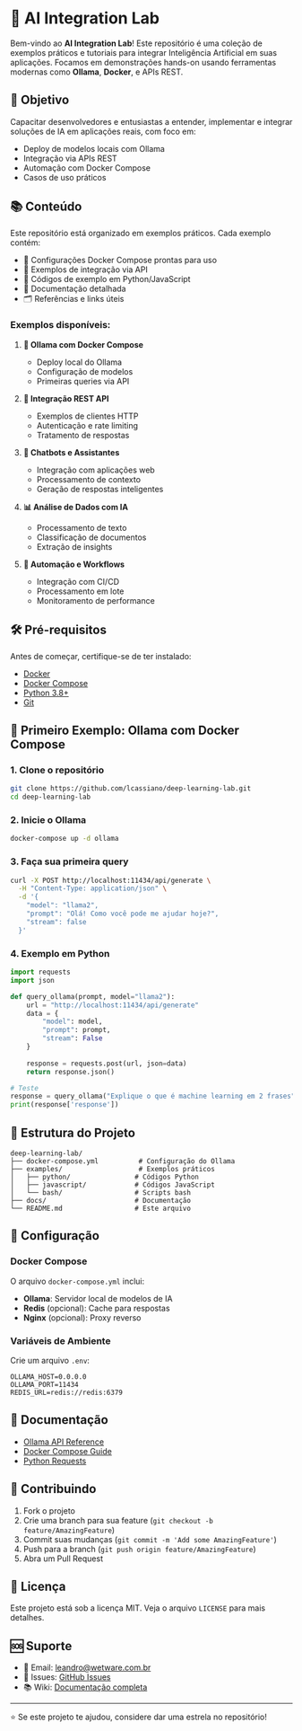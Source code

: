 # 🤖 AI Integration Lab

Bem-vindo ao **AI Integration Lab**! Este repositório é uma coleção de exemplos práticos e tutoriais para integrar Inteligência Artificial em suas aplicações. Focamos em demonstrações hands-on usando ferramentas modernas como **Ollama**, **Docker**, e APIs REST.

## 🚀 Objetivo

Capacitar desenvolvedores e entusiastas a entender, implementar e integrar soluções de IA em aplicações reais, com foco em:
- Deploy de modelos locais com Ollama
- Integração via APIs REST
- Automação com Docker Compose
- Casos de uso práticos

## 📚 Conteúdo

Este repositório está organizado em exemplos práticos. Cada exemplo contém:

- 🐳 Configurações Docker Compose prontas para uso
- 📡 Exemplos de integração via API
- 🧪 Códigos de exemplo em Python/JavaScript
- 📖 Documentação detalhada
- 🗂 Referências e links úteis

### Exemplos disponíveis:

1. **🚀 Ollama com Docker Compose**
   - Deploy local do Ollama
   - Configuração de modelos
   - Primeiras queries via API

2. **🔗 Integração REST API**
   - Exemplos de clientes HTTP
   - Autenticação e rate limiting
   - Tratamento de respostas

3. **🤖 Chatbots e Assistantes**
   - Integração com aplicações web
   - Processamento de contexto
   - Geração de respostas inteligentes

4. **📊 Análise de Dados com IA**
   - Processamento de texto
   - Classificação de documentos
   - Extração de insights

5. **🔄 Automação e Workflows**
   - Integração com CI/CD
   - Processamento em lote
   - Monitoramento de performance

## 🛠 Pré-requisitos

Antes de começar, certifique-se de ter instalado:

- [Docker](https://docs.docker.com/get-docker/)
- [Docker Compose](https://docs.docker.com/compose/install/)
- [Python 3.8+](https://www.python.org/downloads/)
- [Git](https://git-scm.com/downloads)

## 🚀 Primeiro Exemplo: Ollama com Docker Compose

### 1. Clone o repositório
```bash
git clone https://github.com/lcassiano/deep-learning-lab.git
cd deep-learning-lab
```

### 2. Inicie o Ollama
```bash
docker-compose up -d ollama
```

### 3. Faça sua primeira query
```bash
curl -X POST http://localhost:11434/api/generate \
  -H "Content-Type: application/json" \
  -d '{
    "model": "llama2",
    "prompt": "Olá! Como você pode me ajudar hoje?",
    "stream": false
  }'
```

### 4. Exemplo em Python
```python
import requests
import json

def query_ollama(prompt, model="llama2"):
    url = "http://localhost:11434/api/generate"
    data = {
        "model": model,
        "prompt": prompt,
        "stream": False
    }
    
    response = requests.post(url, json=data)
    return response.json()

# Teste
response = query_ollama("Explique o que é machine learning em 2 frases")
print(response['response'])
```

## 📁 Estrutura do Projeto

```
deep-learning-lab/
├── docker-compose.yml          # Configuração do Ollama
├── examples/                   # Exemplos práticos
│   ├── python/                # Códigos Python
│   ├── javascript/            # Códigos JavaScript
│   └── bash/                  # Scripts bash
├── docs/                      # Documentação
└── README.md                  # Este arquivo
```

## 🔧 Configuração

### Docker Compose
O arquivo `docker-compose.yml` inclui:
- **Ollama**: Servidor local de modelos de IA
- **Redis** (opcional): Cache para respostas
- **Nginx** (opcional): Proxy reverso

### Variáveis de Ambiente
Crie um arquivo `.env`:
```env
OLLAMA_HOST=0.0.0.0
OLLAMA_PORT=11434
REDIS_URL=redis://redis:6379
```

## 📖 Documentação

- [Ollama API Reference](https://github.com/ollama/ollama/blob/main/docs/api.md)
- [Docker Compose Guide](https://docs.docker.com/compose/)
- [Python Requests](https://requests.readthedocs.io/)

## 🤝 Contribuindo

1. Fork o projeto
2. Crie uma branch para sua feature (`git checkout -b feature/AmazingFeature`)
3. Commit suas mudanças (`git commit -m 'Add some AmazingFeature'`)
4. Push para a branch (`git push origin feature/AmazingFeature`)
5. Abra um Pull Request

## 📄 Licença

Este projeto está sob a licença MIT. Veja o arquivo `LICENSE` para mais detalhes.

## 🆘 Suporte

- 📧 Email: leandro@wetware.com.br
- 💬 Issues: [GitHub Issues](https://github.com/lcassiano/deep-learning-lab/issues)
- 📚 Wiki: [Documentação completa](https://github.com/lcassiano/deep-learning-lab/wiki)

---

⭐ Se este projeto te ajudou, considere dar uma estrela no repositório!
